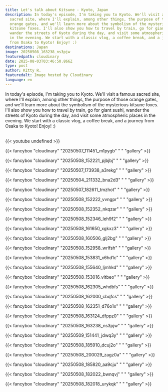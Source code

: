 ```yaml
---
title: Let's talk about Kitsune - Kyoto, Japan
description: In today's episode, I'm taking you to Kyoto. We'll visit a famous
  sacred site, where I'll explain, among other things, the purpose of those
  orange gates, and we'll learn more about the symbolism of the mysterious
  kitsune foxes. I'll also show you how to travel by train, go for giant sushi,
  wander the streets of Kyoto during the day, and visit some atmospheric places
  in the evening. We start with a classic vlog, a coffee break, and a journey
  from Osaka to Kyoto! Enjoy! :)
destinations: Japan
image: 20250508_163238_ns3pjw
featuredpath: cloudinary
date: 2025-08-03T03:46:50.866Z
type: post
author: Kitty R.
featuredalt: Image hosted by Cloudinary
language: en
---
```

<!--StartFragment-->

In today's episode, I'm taking you to Kyoto. We'll visit a famous sacred site, where I'll explain, among other things, the purpose of those orange gates, and we'll learn more about the symbolism of the mysterious kitsune foxes. I'll also show you how to travel by train, go for giant sushi, wander the streets of Kyoto during the day, and visit some atmospheric places in the evening. We start with a classic vlog, a coffee break, and a journey from Osaka to Kyoto! Enjoy! :)

<!--EndFragment-->



<br>{{< youtube undefined >}}</br>

{{< fancybox "cloudinary" "20250507_111451_m1pygb" " " "gallery" >}}

{{< fancybox "cloudinary" "20250508_152221_pjbjbj" " " "gallery" >}}

{{< fancybox "cloudinary" "20250507_173938_a3rekg" " " "gallery" >}}

{{< fancybox "cloudinary" "20250504_211332_bna2d3" " " "gallery" >}}

{{< fancybox "cloudinary" "20250507_182611_tmzhot" " " "gallery" >}}

{{< fancybox "cloudinary" "20250508_152222_vvngpr" " " "gallery" >}}

{{< fancybox "cloudinary" "20250508_152352_nkqzar" " " "gallery" >}}

{{< fancybox "cloudinary" "20250508_152346_leh9f2" " " "gallery" >}}

{{< fancybox "cloudinary" "20250508_161650_xgkxz3" " " "gallery" >}}

{{< fancybox "cloudinary" "20250508_160506_glj2bg" " " "gallery" >}}

{{< fancybox "cloudinary" "20250508_152958_wrlfsh" " " "gallery" >}}

{{< fancybox "cloudinary" "20250508_153831_x6hd1c" " " "gallery" >}}

{{< fancybox "cloudinary" "20250508_155640_ljmhkd" " " "gallery" >}}

{{< fancybox "cloudinary" "20250508_153016_vltbeo" " " "gallery" >}}

{{< fancybox "cloudinary" "20250508_162305_whdbfs" " " "gallery" >}}

{{< fancybox "cloudinary" "20250508_162000_cbqfcs" " " "gallery" >}}

{{< fancybox "cloudinary" "20250508_162351_d76o1x" " " "gallery" >}}

{{< fancybox "cloudinary" "20250508_163124_dfppz0" " " "gallery" >}}

{{< fancybox "cloudinary" "20250508_163238_ns3pjw" " " "gallery" >}}

{{< fancybox "cloudinary" "20250509_151441_jdwq3y" " " "gallery" >}}

{{< fancybox "cloudinary" "20250508_185910_dcuj2o" " " "gallery" >}}

{{< fancybox "cloudinary" "20250508_200029_zagz0a" " " "gallery" >}}

{{< fancybox "cloudinary" "20250508_185820_aa9cju" " " "gallery" >}}

{{< fancybox "cloudinary" "20250508_182022_bwnqvj" " " "gallery" >}}

{{< fancybox "cloudinary" "20250508_182018_urykqk" " " "gallery" >}}